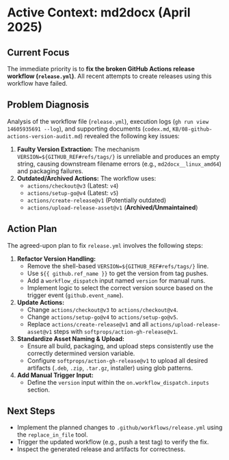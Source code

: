 # Active Context: md2docx (April 2025)

## Current Focus

The immediate priority is to **fix the broken GitHub Actions release workflow (`release.yml`)**. All recent attempts to create releases using this workflow have failed.

## Problem Diagnosis

Analysis of the workflow file (`release.yml`), execution logs (`gh run view 14605935691 --log`), and supporting documents (`codex.md`, `KB/08-github-actions-version-audit.md`) revealed the following key issues:

1.  **Faulty Version Extraction:** The mechanism `VERSION=${GITHUB_REF#refs/tags/}` is unreliable and produces an empty string, causing downstream filename errors (e.g., `md2docx__linux_amd64`) and packaging failures.
2.  **Outdated/Archived Actions:** The workflow uses:
    *   `actions/checkout@v3` (Latest: `v4`)
    *   `actions/setup-go@v4` (Latest: `v5`)
    *   `actions/create-release@v1` (Potentially outdated)
    *   `actions/upload-release-asset@v1` (**Archived/Unmaintained**)

## Action Plan

The agreed-upon plan to fix `release.yml` involves the following steps:

1.  **Refactor Version Handling:**
    *   Remove the shell-based `VERSION=${GITHUB_REF#refs/tags/}` line.
    *   Use `${{ github.ref_name }}` to get the version from tag pushes.
    *   Add a `workflow_dispatch` input named `version` for manual runs.
    *   Implement logic to select the correct version source based on the trigger event (`github.event_name`).
2.  **Update Actions:**
    *   Change `actions/checkout@v3` to `actions/checkout@v4`.
    *   Change `actions/setup-go@v4` to `actions/setup-go@v5`.
    *   Replace `actions/create-release@v1` and all `actions/upload-release-asset@v1` steps with `softprops/action-gh-release@v1`.
3.  **Standardize Asset Naming & Upload:**
    *   Ensure all build, packaging, and upload steps consistently use the correctly determined version variable.
    *   Configure `softprops/action-gh-release@v1` to upload all desired artifacts (`.deb`, `.zip`, `.tar.gz`, installer) using glob patterns.
4.  **Add Manual Trigger Input:**
    *   Define the `version` input within the `on.workflow_dispatch.inputs` section.

## Next Steps

-   Implement the planned changes to `.github/workflows/release.yml` using the `replace_in_file` tool.
-   Trigger the updated workflow (e.g., push a test tag) to verify the fix.
-   Inspect the generated release and artifacts for correctness.
